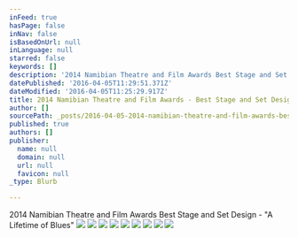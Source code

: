 ```yaml
---
inFeed: true
hasPage: false
inNav: false
isBasedOnUrl: null
inLanguage: null
starred: false
keywords: []
description: '2014 Namibian Theatre and Film Awards Best Stage and Set Design - "A Lifetime of Blues"'
datePublished: '2016-04-05T11:29:51.371Z'
dateModified: '2016-04-05T11:25:29.917Z'
title: 2014 Namibian Theatre and Film Awards - Best Stage and Set Design
author: []
sourcePath: _posts/2016-04-05-2014-namibian-theatre-and-film-awards-best-stage-and-set-d.md
published: true
authors: []
publisher:
  name: null
  domain: null
  url: null
  favicon: null
_type: Blurb

---
```

2014 Namibian Theatre and Film Awards Best Stage and Set Design - "A Lifetime of Blues"
![](https://the-grid-user-content.s3-us-west-2.amazonaws.com/0203a2c5-f0b9-4a9c-bcce-a6d987792423.jpg)
![](https://the-grid-user-content.s3-us-west-2.amazonaws.com/d232ee01-9ce0-4635-92cf-77884431719d.jpg)
![](https://the-grid-user-content.s3-us-west-2.amazonaws.com/d7c903fa-a6a2-4879-bf62-9829bee1265c.jpg)
![](https://the-grid-user-content.s3-us-west-2.amazonaws.com/502051ef-55d4-4cc4-856b-d268622c4b6c.jpg)
![](https://the-grid-user-content.s3-us-west-2.amazonaws.com/5e42629c-e87f-4b33-8bcf-b944a61df6a0.jpg)
![](https://the-grid-user-content.s3-us-west-2.amazonaws.com/e21d42ce-8d77-4600-8c30-c3a0b5710605.jpg)
![](https://the-grid-user-content.s3-us-west-2.amazonaws.com/9d367cda-bbcf-43a1-8a01-5afa32cb1251.jpg)
![](https://the-grid-user-content.s3-us-west-2.amazonaws.com/09f56551-c04f-45ac-b8c0-53bde1e74caa.jpg)
![](https://the-grid-user-content.s3-us-west-2.amazonaws.com/eb86abc1-3201-4599-98a8-9e710487bb76.jpg)